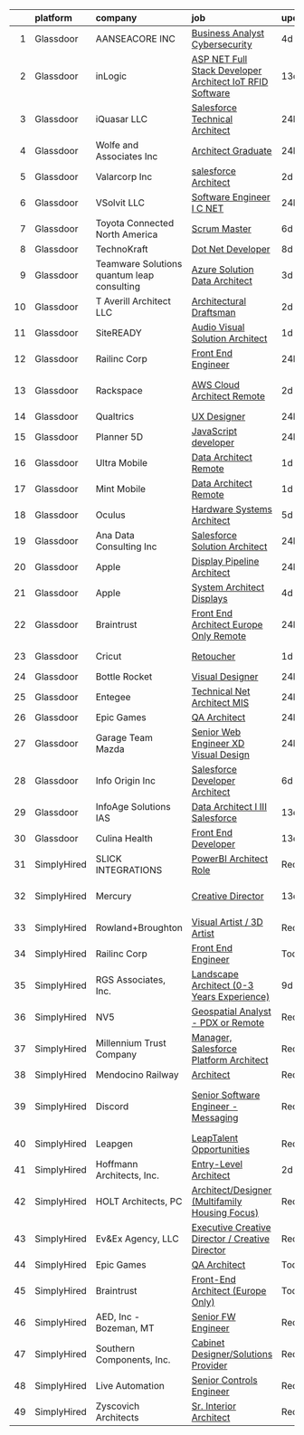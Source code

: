 

|    | platform    | company                                     | job                                                                                                                                                                                                                                                                                                                                                                                                                                                                                                                                                                                                                                                                                                                                                                                                                                                                                                                                                                                                                                                                                                                                                                                                                                                                                                                                                                                                                                                                          | update_time   | location                      |
|---:|:------------|:--------------------------------------------|:-----------------------------------------------------------------------------------------------------------------------------------------------------------------------------------------------------------------------------------------------------------------------------------------------------------------------------------------------------------------------------------------------------------------------------------------------------------------------------------------------------------------------------------------------------------------------------------------------------------------------------------------------------------------------------------------------------------------------------------------------------------------------------------------------------------------------------------------------------------------------------------------------------------------------------------------------------------------------------------------------------------------------------------------------------------------------------------------------------------------------------------------------------------------------------------------------------------------------------------------------------------------------------------------------------------------------------------------------------------------------------------------------------------------------------------------------------------------------------|:--------------|:------------------------------|
|  1 | Glassdoor   | AANSEACORE INC                              | [Business Analyst   Cybersecurity](https://www.glassdoor.com/partner/jobListing.htm?pos=114&ao=1136043&s=58&guid=00000183640fd85cb2cab2bbce90fd87&src=GD_JOB_AD&t=SR&vt=w&ea=1&cs=1_87a42e24&cb=1663831104001&jobListingId=1008146311839&jrtk=3-0-1gdi0vm4d2god001-1gdi0vm55j4jq800-36ba5f14af7e4036-)                                                                                                                                                                                                                                                                                                                                                                                                                                                                                                                                                                                                                                                                                                                                                                                                                                                                                                                                                                                                                                                                                                                                                                       | 4d            | Remote                        |
|  2 | Glassdoor   | inLogic                                     | [ASP NET Full Stack Developer Architect   IoT RFID Software](https://www.glassdoor.com/partner/jobListing.htm?pos=103&ao=1110586&s=58&guid=00000183640fd85cb2cab2bbce90fd87&src=GD_JOB_AD&t=SR&vt=w&ea=1&cs=1_ff105ea7&cb=1663831104000&jobListingId=1008126550995&cpc=020BE1DDE5A95971&jrtk=3-0-1gdi0vm4d2god001-1gdi0vm55j4jq800-65bfe44803580c56--6NYlbfkN0BKgzQyzTF1Q9mOsR1amaS-juVGLjHt5Cdom-gEF9y-xaA6VVL5_C6wLnVwxnLSmQlffwlsaa2pMV5dYTgGmuB2YUJ44xDSp4inN2mhaJetv_zCjoTEHUvuGOuRWls1951weO3LGtjk8Sf10-u32aXGHAdlabY49yGHbPcXdopX4_Nt6ehNZiJUDNjXZMhWGGeT4ceZOwtIeI0euapp4g9UQzqoxN34BSUp6PFXSC78hr1D5VHSTuiikVrWQmp4aDViqiNsojQvhiHD0pDOjpoDfRr4rKo-28ed9ZWdYCpFlPlgVcbRRaWlVTNT6Z3TOfJMapaK95e_Cyj1Lyr7P3eOBTrYI6oivx45dWR2KyrBodm3abwFUT3oalrSj3WG5UBk7CERzpQeCKFFWRyju814ufdcVKejxWzhQuRuavG7fyV-rMbxQh8f7SfhKp_N7Zq7HM-K-LD2OZbpvr6uViYJ8j7O2XJVY4xM5Yv-3Y3DBw1LxjrzT9JovqnZBHagLzgSTdBJPx84oJQQX1VdPTbZEk2Rh39rzravAHS_eOC_GxXrupURMh9p)                                                                                                                                                                                                                                                                                                                                                                                                                                                                                                                        | 13d           | Marietta, GA                  |
|  3 | Glassdoor   | iQuasar LLC                                 | [Salesforce Technical Architect](https://www.glassdoor.com/partner/jobListing.htm?pos=113&ao=1136043&s=58&guid=00000183640fd85cb2cab2bbce90fd87&src=GD_JOB_AD&t=SR&vt=w&ea=1&cs=1_99cd5156&cb=1663831104001&jobListingId=1008153787568&jrtk=3-0-1gdi0vm4d2god001-1gdi0vm55j4jq800-c4d3b92496fe68ba-)                                                                                                                                                                                                                                                                                                                                                                                                                                                                                                                                                                                                                                                                                                                                                                                                                                                                                                                                                                                                                                                                                                                                                                         | 24h           | Remote                        |
|  4 | Glassdoor   | Wolfe and Associates  Inc                   | [Architect Graduate](https://www.glassdoor.com/partner/jobListing.htm?pos=104&ao=1110586&s=58&guid=00000183640fd85cb2cab2bbce90fd87&src=GD_JOB_AD&t=SR&vt=w&ea=1&cs=1_81601a3a&cb=1663831104000&jobListingId=1008154474786&cpc=4B4B39186BDA197B&jrtk=3-0-1gdi0vm4d2god001-1gdi0vm55j4jq800-34ea176248ac4f1a--6NYlbfkN0DSuD1-i6yOw0A_spq0-wUw3pG4wGEpwghfMfT3FNG6r9av4v2MNC0Ecwcxp_prGNIGBXOiz6RfGdMmgJK0YlNIvrYD4PuYzqhohxCMI72P9S9N31pSoJXeVeAM10v0R3baZ8M5C3dlqOl0xjXQmtgBREtEySAY3R7l419Bpbc8fLYnmgPpTk2P0eAexFaV1kLWCUaakZJEFEphEKrKKDglgVSdaCOn_9-QP1BFvjT-yis43CE7Is5bx45LjIdermwfkXsR--enG9lQ5W1meXpTL9tjx1qIJsybxjvKWMp2dlUsLDg_1OBrLGoBQsuIP1G_ALFMdYjbTF1jwsav_Sf2pS4tGngtA_mYeKiELrIX_EnsbGHji5ZMrXgJ7TAqAorfDxfE0tdJ2a-jP0yQB2llLbrKQtwJkHlAwLwemk0ErRFmkoh7qUPEImX2E17JBATg3ij8WkGkR6Vd6oyyV5VqjoVAs9E5XsD00_SbAHx_UbEm7gCo9x38eUYkBzq7w6SO9Y0bPDNiKPlz01Azs6MmKopsj4q6UTq-2V_YeKrb-HF9w_hsTsuhLl-77rgaU5aOzejnG5qlmw2ns-CsWhHV)                                                                                                                                                                                                                                                                                                                                                                                                                                                                                                                                | 24h           | Fort Wayne, IN                |
|  5 | Glassdoor   | Valarcorp Inc                               | [salesforce Architect](https://www.glassdoor.com/partner/jobListing.htm?pos=108&ao=1136043&s=58&guid=00000183640fd85cb2cab2bbce90fd87&src=GD_JOB_AD&t=SR&vt=w&ea=1&cs=1_0881f8bc&cb=1663831104000&jobListingId=1008148879641&jrtk=3-0-1gdi0vm4d2god001-1gdi0vm55j4jq800-62cecaa51cb23c37-)                                                                                                                                                                                                                                                                                                                                                                                                                                                                                                                                                                                                                                                                                                                                                                                                                                                                                                                                                                                                                                                                                                                                                                                   | 2d            | Remote                        |
|  6 | Glassdoor   | VSolvit LLC                                 | [Software Engineer I   C   NET](https://www.glassdoor.com/partner/jobListing.htm?pos=126&ao=1136043&s=58&guid=00000183640fd85cb2cab2bbce90fd87&src=GD_JOB_AD&t=SR&vt=w&cs=1_f3ace731&cb=1663831104003&jobListingId=1008153096815&jrtk=3-0-1gdi0vm4d2god001-1gdi0vm55j4jq800-dd568c1eb969e01f-)                                                                                                                                                                                                                                                                                                                                                                                                                                                                                                                                                                                                                                                                                                                                                                                                                                                                                                                                                                                                                                                                                                                                                                               | 24h           | Remote                        |
|  7 | Glassdoor   | Toyota Connected North America              | [Scrum Master](https://www.glassdoor.com/partner/jobListing.htm?pos=129&ao=1136043&s=58&guid=00000183640fd85cb2cab2bbce90fd87&src=GD_JOB_AD&t=SR&vt=w&cs=1_dc13cf0f&cb=1663831104003&jobListingId=1008143057939&jrtk=3-0-1gdi0vm4d2god001-1gdi0vm55j4jq800-bdab562dc39287fc-)                                                                                                                                                                                                                                                                                                                                                                                                                                                                                                                                                                                                                                                                                                                                                                                                                                                                                                                                                                                                                                                                                                                                                                                                | 6d            | Plano, TX                     |
|  8 | Glassdoor   | TechnoKraft                                 | [Dot Net Developer](https://www.glassdoor.com/partner/jobListing.htm?pos=127&ao=1136043&s=58&guid=00000183640fd85cb2cab2bbce90fd87&src=GD_JOB_AD&t=SR&vt=w&ea=1&cs=1_71b08bfd&cb=1663831104003&jobListingId=1008137294571&jrtk=3-0-1gdi0vm4d2god001-1gdi0vm55j4jq800-ddcb2b31e11c1aef-)                                                                                                                                                                                                                                                                                                                                                                                                                                                                                                                                                                                                                                                                                                                                                                                                                                                                                                                                                                                                                                                                                                                                                                                      | 8d            | Remote                        |
|  9 | Glassdoor   | Teamware Solutions  quantum leap consulting | [Azure Solution Data Architect](https://www.glassdoor.com/partner/jobListing.htm?pos=118&ao=1136043&s=58&guid=00000183640fd85cb2cab2bbce90fd87&src=GD_JOB_AD&t=SR&vt=w&ea=1&cs=1_ac586acd&cb=1663831104002&jobListingId=1008147053651&jrtk=3-0-1gdi0vm4d2god001-1gdi0vm55j4jq800-5ecd7d86ab295cff-)                                                                                                                                                                                                                                                                                                                                                                                                                                                                                                                                                                                                                                                                                                                                                                                                                                                                                                                                                                                                                                                                                                                                                                          | 3d            | Remote                        |
| 10 | Glassdoor   | T  Averill Architect  LLC                   | [Architectural Draftsman](https://www.glassdoor.com/partner/jobListing.htm?pos=102&ao=1110586&s=58&guid=00000183640fd85cb2cab2bbce90fd87&src=GD_JOB_AD&t=SR&vt=w&ea=1&cs=1_c4e8eae6&cb=1663831104000&jobListingId=1008148797349&cpc=C49818E30565E1C5&jrtk=3-0-1gdi0vm4d2god001-1gdi0vm55j4jq800-4273ad695dd39f84--6NYlbfkN0DjL0Clq0lpCo2BXjTJa-CNZsdvZz9q1qumnKqgZruiX9qIWnTyeVuPLZT1DbYIFxLShNZ3oiD0Ir8VzfnMq0k9JGk_K6wzMgoWi8DkEFgEBxCHNM2R2cLyVhyre97LKsLkzRPqA-6Ak1uJv6FVsNpFjBYW6CAeBu9COlQAG5STKVAtBirCJ1PeKTcQM71kvbr6CXKtV4k0tuz6izzwClwKeJAxHmYWN2W5CIJo2wegixP2auHzvzltpDlUIxB72_4-nh8OG2kEJ_Q_0Z-zso1tVbPioOOQcpCiGxE6bzCYgDAtfFEMkrOsoMqkuOqjdbYt7TWNKdYMp5sTtokvK9PslMVOWtv04wWLe1y4ntuSX3MkXM-LwdGLf76aOdZnck25hh_zAjeYlj4L-6s2VdyGd_4XCKH6zB1dv7XxE37wSN1E-thR_1JifjcILKFvd7X21LJi003ISBkLcFbuPbSGLXmUo0lUp_b1CEuZxZqLI7JxinMX7x8avwmZgCDit694CNe4-_b0oPI0HFEYBQ6q)                                                                                                                                                                                                                                                                                                                                                                                                                                                                                                                                                                                           | 2d            | Annapolis, MD                 |
| 11 | Glassdoor   | SiteREADY                                   | [Audio Visual Solution Architect](https://www.glassdoor.com/partner/jobListing.htm?pos=101&ao=1110586&s=58&guid=00000183640fd85cb2cab2bbce90fd87&src=GD_JOB_AD&t=SR&vt=w&ea=1&cs=1_3a9caf89&cb=1663831104000&jobListingId=1008152013315&cpc=9C4F014304452074&jrtk=3-0-1gdi0vm4d2god001-1gdi0vm55j4jq800-f8da22d6084f53b1--6NYlbfkN0CEkq9ErVNbJpsjymSAorrcIbhIuxAwQJnRg2deGtmrybZJYh17pfCdakm76au72fVl40M8oJmskUUze52ScoaSKRi_zWyE9nACbcTqnfB3Yfd2KvmXX_0T-Lug_8bODzvIZz-_9KVMmxPgm2pl7A8WfqX5w-BqdMlrh-eNxKetFiziaZKEWMu1ULo08zY8PpCDoV83KNWGdwo1RsORDePpicnvouc6NAEJ-U4sxuAMQZJuI659aVUMgFF_gL7uX5XFHO2OupMWSgVUA0vB7AfS9wWsjNQ8Bco1Uoud2HtWpaOz_uE9OT1niu-n_CZTWgZT3lTWXMZu1tsVYLFzFsAxQlKbr6Gr2fTQIkJVORxSL80zcEgvMJcAACnH3lRHH-OcvSbfYhlNyckMDH0x7-vgD1SWe1Wrc8eWkUWOAdQDb7wLiaVSVaE5LQnovffTNciwOtLXvy0DdadQuYOxw0BAx5H5Bq38if4AOVssz02MQNc7cN8VLQElOAJ5Ml9IL75bselMHpNf7g%3D%3D)                                                                                                                                                                                                                                                                                                                                                                                                                                                                                                                                                                                       | 1d            | Remote                        |
| 12 | Glassdoor   | Railinc Corp                                | [Front End Engineer](https://www.glassdoor.com/partner/jobListing.htm?pos=125&ao=1136043&s=58&guid=00000183640fd85cb2cab2bbce90fd87&src=GD_JOB_AD&t=SR&vt=w&ea=1&cs=1_b4811227&cb=1663831104003&jobListingId=1008153767149&jrtk=3-0-1gdi0vm4d2god001-1gdi0vm55j4jq800-9a8330093db54b66-)                                                                                                                                                                                                                                                                                                                                                                                                                                                                                                                                                                                                                                                                                                                                                                                                                                                                                                                                                                                                                                                                                                                                                                                     | 24h           | Cary, NC                      |
| 13 | Glassdoor   | Rackspace                                   | [AWS Cloud Architect  Remote ](https://www.glassdoor.com/partner/jobListing.htm?pos=130&ao=1136043&s=58&guid=00000183640fd85cb2cab2bbce90fd87&src=GD_JOB_AD&t=SR&vt=w&cs=1_c357c6cb&cb=1663831104003&jobListingId=1008148993110&jrtk=3-0-1gdi0vm4d2god001-1gdi0vm55j4jq800-3ddddc2947127d9e-)                                                                                                                                                                                                                                                                                                                                                                                                                                                                                                                                                                                                                                                                                                                                                                                                                                                                                                                                                                                                                                                                                                                                                                                | 2d            | San Antonio, TX               |
| 14 | Glassdoor   | Qualtrics                                   | [UX Designer](https://www.glassdoor.com/partner/jobListing.htm?pos=124&ao=1136043&s=58&guid=00000183640fd85cb2cab2bbce90fd87&src=GD_JOB_AD&t=SR&vt=w&cs=1_0ebaba2b&cb=1663831104002&jobListingId=1008154638370&jrtk=3-0-1gdi0vm4d2god001-1gdi0vm55j4jq800-8cfed37a1446e5e1-)                                                                                                                                                                                                                                                                                                                                                                                                                                                                                                                                                                                                                                                                                                                                                                                                                                                                                                                                                                                                                                                                                                                                                                                                 | 24h           | Provo, UT                     |
| 15 | Glassdoor   | Planner 5D                                  | [JavaScript developer](https://www.glassdoor.com/partner/jobListing.htm?pos=115&ao=1136043&s=58&guid=00000183640fd85cb2cab2bbce90fd87&src=GD_JOB_AD&t=SR&vt=w&ea=1&cs=1_486ac016&cb=1663831104001&jobListingId=1008153304042&jrtk=3-0-1gdi0vm4d2god001-1gdi0vm55j4jq800-b35532b439bae946-)                                                                                                                                                                                                                                                                                                                                                                                                                                                                                                                                                                                                                                                                                                                                                                                                                                                                                                                                                                                                                                                                                                                                                                                   | 24h           | Remote                        |
| 16 | Glassdoor   | Ultra Mobile                                | [Data Architect   Remote](https://www.glassdoor.com/partner/jobListing.htm?pos=116&ao=1136043&s=58&guid=00000183640fd85cb2cab2bbce90fd87&src=GD_JOB_AD&t=SR&vt=w&ea=1&cs=1_570c2b2d&cb=1663831104001&jobListingId=1008151593121&jrtk=3-0-1gdi0vm4d2god001-1gdi0vm55j4jq800-8f790c70ab6c2067-)                                                                                                                                                                                                                                                                                                                                                                                                                                                                                                                                                                                                                                                                                                                                                                                                                                                                                                                                                                                                                                                                                                                                                                                | 1d            | Costa Mesa, CA                |
| 17 | Glassdoor   | Mint Mobile                                 | [Data Architect   Remote](https://www.glassdoor.com/partner/jobListing.htm?pos=111&ao=1136043&s=58&guid=00000183640fd85cb2cab2bbce90fd87&src=GD_JOB_AD&t=SR&vt=w&ea=1&cs=1_a6236fed&cb=1663831104001&jobListingId=1008151593123&jrtk=3-0-1gdi0vm4d2god001-1gdi0vm55j4jq800-1c3c44037e2ca1db-)                                                                                                                                                                                                                                                                                                                                                                                                                                                                                                                                                                                                                                                                                                                                                                                                                                                                                                                                                                                                                                                                                                                                                                                | 1d            | Costa Mesa, CA                |
| 18 | Glassdoor   | Oculus                                      | [Hardware Systems Architect](https://www.glassdoor.com/partner/jobListing.htm?pos=106&ao=1110586&s=58&guid=00000183640fd85cb2cab2bbce90fd87&src=GD_JOB_AD&t=SR&vt=w&cs=1_9e795bdd&cb=1663831104000&jobListingId=1008145711590&cpc=334ABAF5D42DC775&jrtk=3-0-1gdi0vm4d2god001-1gdi0vm55j4jq800-a5ff94d743749279--6NYlbfkN0DYl4UJW4r1Vl7FEn6T9F-rD9lpC-0oMJVSiWjK_MGUd8e8cHXcpv6KPyjLHZEfqkW8BcrHOl7-vU7vBGkdD_Nax1SK0cUbvts2_TSlE2IgnfTfkATA4YpWZkdoalk1_NkXxsrUKCyLdz1zhwQs33M8woH-m4ZLERf9Ij1Yzx83pbaIx8XqYh1D0qMDB6-8JDlBUAgCNLQDM63HpL0Gss2nxSRiY1KiFDdIjsRhTptsklUR2V2LBSMUPJH_q599dUy2eHYe0vxtGmmQnhKuIkk4fggewQ50a6NgYIDbNl9OgpymCQRfH_ug7T56-wfVu_o_MYft5omi-fjZXXLGB42UcxrUL3NequUH6lGj-O6L_UlW0kZX1dDl4V6xZ9VcO0ca313iriuoRc6PRReO2bsNKGtccaVDe4zs07-fY_KbOl0aHOm9VUwOsrMRIqdk39kZPiaF-Hk6kpKkAmvpQSOdAbrpmRR9mQFu105XGj_8IeA8QbBiJ1MuOmuIl6w9odFINgL31jwNV9IsfSBU4Z7jDYMeIgYHMwRGO48-TONoQGQR2mJr2Q6ma4LVs7hDSfUx98cS3uN4FPr6qf_j0GRukLhagX7_uPTCQ-T8dB6u6tjHAZb0clvKHSQhodjdpNx9U7sTkDcEfuG_zPmIjm2uTFdoAVaBF1d5m6CXHhM5A8-bxLcKSP2jOggRJcp1nTpEphK3fUrJhPPvadrHA8WvcFLG-LPfi6X6U6yFuE82H2WyCw3c3LgxleQLjtWUxbLjo8z9007nL06yx7Aw4q_tD1sYEmiG7IBlj4_U-mWaMfhDqJrj59dWEuFY1LRoJWKS-T09sG-T3n_2ZLNPMet361-KlcOLBOEMTry5hx_G0rc4sDGqi1J7JgnGUfhoVqCmytPxd6ntAE7Hmdzu8C-py0U_jj-W0MGlrkuEpJtu4NmX3Y7rcjj1TmeVMZjuxU_LMBrU8Ug7YJHl-98VUlx6_uakz0b_pu5TdsldmkABWax2t-k6freQoVQm9L876QKD3ulilUXD7PPjiU0W5AccdFiz49r1HM-_fKTI1HAq615x4p7Be2p_CJN6aDYT79jnDggOPQbchg%3D%3D) | 5d            | Remote                        |
| 19 | Glassdoor   | Ana Data Consulting Inc                     | [Salesforce Solution Architect](https://www.glassdoor.com/partner/jobListing.htm?pos=105&ao=1110586&s=58&guid=00000183640fd85cb2cab2bbce90fd87&src=GD_JOB_AD&t=SR&vt=w&ea=1&cs=1_adc402fe&cb=1663831104000&jobListingId=1008153627392&cpc=8795CF9063CD573D&jrtk=3-0-1gdi0vm4d2god001-1gdi0vm55j4jq800-e817c594dc8557ef--6NYlbfkN0CE4oJ6ADOgzMo6rVWG1sja39QP9hSoep3-VANbPJrAxhmQQ9Er9BBEJWYAYblSvB1fFJrUXDlpOBek6CrXTSI0VEoQsvaiD1nzY_tIjio5oR5EubavtdeSR1l85ZZD7XIc5C37VfXvP03aGwsluVdYt1jwO0Jz0T7MS_4iVNPKqy0CzXs3DOGKCPxDnXzCETzucCNr7vfYFum7m3fRx-z4dibnJRi680Wg1yXwtxcSZjMAHNQmm4xVujfIwmyPL9Frvj5TKeemLSjpAjC3jNQKyJTtr93JUq4H2RTKSRhblXFaHSfOK8I7TAGbXjcHm4jdZEXA6o_Oh3cjDo05--KTlow2SZsIl73_8y_vOAZkqyS2tMbOHHGp-j8SSEoF94RcoNU--ELx1jNloSXXm3nWC9lbvMjhbeP4iIuMsWRljfD3UVOGdATduaf5ggzbm6ZS21eBhyaeyIoUfPVkz_uHZwdofHX-Vo18YCKVpnHEtNNIFW9kM2tNQO9QJDy_rYpzLodsZUm9wg%3D%3D)                                                                                                                                                                                                                                                                                                                                                                                                                                                                                                                                                                                         | 24h           | Remote                        |
| 20 | Glassdoor   | Apple                                       | [Display Pipeline Architect](https://www.glassdoor.com/partner/jobListing.htm?pos=112&ao=1136043&s=58&guid=00000183640fd85cb2cab2bbce90fd87&src=GD_JOB_AD&t=SR&vt=w&cs=1_dd67ab35&cb=1663831104001&jobListingId=1008155289180&jrtk=3-0-1gdi0vm4d2god001-1gdi0vm55j4jq800-b58477e55d870a8c-)                                                                                                                                                                                                                                                                                                                                                                                                                                                                                                                                                                                                                                                                                                                                                                                                                                                                                                                                                                                                                                                                                                                                                                                  | 24h           | San Diego, CA                 |
| 21 | Glassdoor   | Apple                                       | [System Architect   Displays](https://www.glassdoor.com/partner/jobListing.htm?pos=119&ao=1136043&s=58&guid=00000183640fd85cb2cab2bbce90fd87&src=GD_JOB_AD&t=SR&vt=w&cs=1_4654db37&cb=1663831104002&jobListingId=1008146904385&jrtk=3-0-1gdi0vm4d2god001-1gdi0vm55j4jq800-d00a8b672213d0e1-)                                                                                                                                                                                                                                                                                                                                                                                                                                                                                                                                                                                                                                                                                                                                                                                                                                                                                                                                                                                                                                                                                                                                                                                 | 4d            | Cupertino, CA                 |
| 22 | Glassdoor   | Braintrust                                  | [Front End Architect  Europe Only   Remote ](https://www.glassdoor.com/partner/jobListing.htm?pos=117&ao=1136043&s=58&guid=00000183640fd85cb2cab2bbce90fd87&src=GD_JOB_AD&t=SR&vt=w&cs=1_1fb059da&cb=1663831104002&jobListingId=1008154596992&jrtk=3-0-1gdi0vm4d2god001-1gdi0vm55j4jq800-3649bd91e6f0a069-)                                                                                                                                                                                                                                                                                                                                                                                                                                                                                                                                                                                                                                                                                                                                                                                                                                                                                                                                                                                                                                                                                                                                                                  | 24h           | San Francisco, CA             |
| 23 | Glassdoor   | Cricut                                      | [Retoucher](https://www.glassdoor.com/partner/jobListing.htm?pos=128&ao=1136043&s=58&guid=00000183640fd85cb2cab2bbce90fd87&src=GD_JOB_AD&t=SR&vt=w&ea=1&cs=1_c05f7316&cb=1663831104003&jobListingId=1008152631932&jrtk=3-0-1gdi0vm4d2god001-1gdi0vm55j4jq800-30b09a3ee955dee9-)                                                                                                                                                                                                                                                                                                                                                                                                                                                                                                                                                                                                                                                                                                                                                                                                                                                                                                                                                                                                                                                                                                                                                                                              | 1d            | South Jordan, UT              |
| 24 | Glassdoor   | Bottle Rocket                               | [Visual Designer](https://www.glassdoor.com/partner/jobListing.htm?pos=121&ao=1136043&s=58&guid=00000183640fd85cb2cab2bbce90fd87&src=GD_JOB_AD&t=SR&vt=w&ea=1&cs=1_02f69868&cb=1663831104002&jobListingId=1008154540821&jrtk=3-0-1gdi0vm4d2god001-1gdi0vm55j4jq800-3bfb575a6058d0d2-)                                                                                                                                                                                                                                                                                                                                                                                                                                                                                                                                                                                                                                                                                                                                                                                                                                                                                                                                                                                                                                                                                                                                                                                        | 24h           | Dallas, TX                    |
| 25 | Glassdoor   | Entegee                                     | [Technical  Net Architect MIS](https://www.glassdoor.com/partner/jobListing.htm?pos=107&ao=1110586&s=58&guid=00000183640fd85cb2cab2bbce90fd87&src=GD_JOB_AD&t=SR&vt=w&ea=1&cs=1_a9299602&cb=1663831104001&jobListingId=1008154534911&cpc=9908D8D4413DBB8A&jrtk=3-0-1gdi0vm4d2god001-1gdi0vm55j4jq800-426b6bf5b8e7c50d--6NYlbfkN0D6OzZjpD_hbicRkMZwNNvvxSeL23iIfvaC4EytleQ8zDIpz0YQ5KbISa7_Zvw6kCziFT0V5bTfr7bvcY4VX3qOekCAHIEXc3JZPgqHJs3r62q51DpnLtAK7Q7YsRV3wAS6bdwDOQ5_ZseKlanUx0XDmku0c2_ISfgilpY1Fko_STK0vLQwg13OzYyv8H5hEL1HPIg5Pz8ga_j2uxGdIBDiusm_671h_ZylzjoBcz-faSdEsQ0ixMw1BCwaE_BdTcgzB8NUoSJiwbys4DHdFB2BN_fMhE5C9xVKgtk3YoZeS4hqkRJJxRGB9XV5Vg2Jh7raZwIczlDzJ4xGmLi6t7cR-RLZXoRcpMlctJDaavfolxcvyIfx6GZ8jX7pFGP4Mkujcox27QLFwtUqaKuILYs98tlPYQwjcOd0ss4tq12NmwdHICaa9JU36DAlFXFR3un0a3Do-RQr1MZ7e7FRWk1zW4G7xbH_9FdwWis-6D7UZfSVlh0qYF-PFG4p3W-KCcRwV2T8DCWDTxywTKBFFYmU)                                                                                                                                                                                                                                                                                                                                                                                                                                                                                                                                                                                      | 24h           | Norwell, MA                   |
| 26 | Glassdoor   | Epic Games                                  | [QA Architect](https://www.glassdoor.com/partner/jobListing.htm?pos=109&ao=1136043&s=58&guid=00000183640fd85cb2cab2bbce90fd87&src=GD_JOB_AD&t=SR&vt=w&cs=1_251adcfa&cb=1663831104000&jobListingId=1008153884396&jrtk=3-0-1gdi0vm4d2god001-1gdi0vm55j4jq800-cd98e35c4db02eb3-)                                                                                                                                                                                                                                                                                                                                                                                                                                                                                                                                                                                                                                                                                                                                                                                                                                                                                                                                                                                                                                                                                                                                                                                                | 24h           | Cary, NC                      |
| 27 | Glassdoor   | Garage Team Mazda                           | [Senior Web Engineer  XD Visual Design](https://www.glassdoor.com/partner/jobListing.htm?pos=123&ao=1136043&s=58&guid=00000183640fd85cb2cab2bbce90fd87&src=GD_JOB_AD&t=SR&vt=w&cs=1_aaa9dc21&cb=1663831104002&jobListingId=1008155377809&jrtk=3-0-1gdi0vm4d2god001-1gdi0vm55j4jq800-0ba4def6fb5495a3-)                                                                                                                                                                                                                                                                                                                                                                                                                                                                                                                                                                                                                                                                                                                                                                                                                                                                                                                                                                                                                                                                                                                                                                       | 24h           | Remote                        |
| 28 | Glassdoor   | Info Origin Inc                             | [Salesforce Developer Architect](https://www.glassdoor.com/partner/jobListing.htm?pos=120&ao=1136043&s=58&guid=00000183640fd85cb2cab2bbce90fd87&src=GD_JOB_AD&t=SR&vt=w&ea=1&cs=1_002a6887&cb=1663831104002&jobListingId=1008142165017&jrtk=3-0-1gdi0vm4d2god001-1gdi0vm55j4jq800-9a66b443585915dc-)                                                                                                                                                                                                                                                                                                                                                                                                                                                                                                                                                                                                                                                                                                                                                                                                                                                                                                                                                                                                                                                                                                                                                                         | 6d            | Chelsea, MA                   |
| 29 | Glassdoor   | InfoAge Solutions  IAS                      | [Data Architect I III Salesforce](https://www.glassdoor.com/partner/jobListing.htm?pos=110&ao=1136043&s=58&guid=00000183640fd85cb2cab2bbce90fd87&src=GD_JOB_AD&t=SR&vt=w&ea=1&cs=1_20c8a0da&cb=1663831104001&jobListingId=1008126797280&jrtk=3-0-1gdi0vm4d2god001-1gdi0vm55j4jq800-7ba206533ec9470d-)                                                                                                                                                                                                                                                                                                                                                                                                                                                                                                                                                                                                                                                                                                                                                                                                                                                                                                                                                                                                                                                                                                                                                                        | 13d           | Remote                        |
| 30 | Glassdoor   | Culina Health                               | [Front End Developer](https://www.glassdoor.com/partner/jobListing.htm?pos=122&ao=1136043&s=58&guid=00000183640fd85cb2cab2bbce90fd87&src=GD_JOB_AD&t=SR&vt=w&ea=1&cs=1_70e14aae&cb=1663831104002&jobListingId=1008126451371&jrtk=3-0-1gdi0vm4d2god001-1gdi0vm55j4jq800-fc2b48ec696d17c7-)                                                                                                                                                                                                                                                                                                                                                                                                                                                                                                                                                                                                                                                                                                                                                                                                                                                                                                                                                                                                                                                                                                                                                                                    | 13d           | Remote                        |
| 31 | SimplyHired | SLICK INTEGRATIONS                          | [PowerBI Architect Role](https://www.simplyhired.com/job/KuyS2mLBQJRO3aADrQsPOjffwqJ0fpjWWSuJSqBQFNFwWgjiJggncg?q=visual+architect)                                                                                                                                                                                                                                                                                                                                                                                                                                                                                                                                                                                                                                                                                                                                                                                                                                                                                                                                                                                                                                                                                                                                                                                                                                                                                                                                          | Recently      | Remote                        |
| 32 | SimplyHired | Mercury                                     | [Creative Director](https://www.simplyhired.com/job/WBwC9p1HiqDvXhsEbMivdhDfh3IqHfqDpUCvz1UnYcAY1YkMsdi_Pw?q=visual+architect)                                                                                                                                                                                                                                                                                                                                                                                                                                                                                                                                                                                                                                                                                                                                                                                                                                                                                                                                                                                                                                                                                                                                                                                                                                                                                                                                               | 13d           | San Francisco, CA             |
| 33 | SimplyHired | Rowland+Broughton                           | [Visual Artist / 3D Artist](https://www.simplyhired.com/job/a6jc09FaT-WsTWRX4SZ9r250FnXzzVMgqyOB-q7qjxkVTn6ELeF_Pg?q=visual+architect)                                                                                                                                                                                                                                                                                                                                                                                                                                                                                                                                                                                                                                                                                                                                                                                                                                                                                                                                                                                                                                                                                                                                                                                                                                                                                                                                       | Recently      | Denver, CO                    |
| 34 | SimplyHired | Railinc Corp                                | [Front End Engineer](https://www.simplyhired.com/job/oOn9T4O6XfsfItV5qrU5ZOWw-prgXAVBhTNjkYJlL-Lv8YS9M3rhVQ?q=visual+architect)                                                                                                                                                                                                                                                                                                                                                                                                                                                                                                                                                                                                                                                                                                                                                                                                                                                                                                                                                                                                                                                                                                                                                                                                                                                                                                                                              | Today         | Cary, NC                      |
| 35 | SimplyHired | RGS Associates, Inc.                        | [Landscape Architect (0-3 Years Experience)](https://www.simplyhired.com/job/8YBvg5oV3sX90O0TUwE8I6aMIOrOX8fhw-3d8ke_uKTFMew5i4Yvtg?q=visual+architect)                                                                                                                                                                                                                                                                                                                                                                                                                                                                                                                                                                                                                                                                                                                                                                                                                                                                                                                                                                                                                                                                                                                                                                                                                                                                                                                      | 9d            | Lancaster, PA                 |
| 36 | SimplyHired | NV5                                         | [Geospatial Analyst - PDX or Remote](https://www.simplyhired.com/job/N8MLEiKSIINSsD2TNp_rQSIcifE913UT_Aykq-RfCD8MjJqI39-u_Q?q=visual+architect)                                                                                                                                                                                                                                                                                                                                                                                                                                                                                                                                                                                                                                                                                                                                                                                                                                                                                                                                                                                                                                                                                                                                                                                                                                                                                                                              | Recently      | Portland, OR                  |
| 37 | SimplyHired | Millennium Trust Company                    | [Manager, Salesforce Platform Architect](https://www.simplyhired.com/job/muFam6rVYw4SbY4HC4xQWgQDICbSNDszIa2tb3MUo0PbwqbSk92MWw?q=visual+architect)                                                                                                                                                                                                                                                                                                                                                                                                                                                                                                                                                                                                                                                                                                                                                                                                                                                                                                                                                                                                                                                                                                                                                                                                                                                                                                                          | Recently      | Oak Brook, IL                 |
| 38 | SimplyHired | Mendocino Railway                           | [Architect](https://www.simplyhired.com/job/K2RGIW9a0F6fdFsmwJCE9mT-0TKWIgMcdkHiMIeBk-TLL_OjLCzJRw?q=visual+architect)                                                                                                                                                                                                                                                                                                                                                                                                                                                                                                                                                                                                                                                                                                                                                                                                                                                                                                                                                                                                                                                                                                                                                                                                                                                                                                                                                       | Recently      | Davis, CA                     |
| 39 | SimplyHired | Discord                                     | [Senior Software Engineer - Messaging](https://www.simplyhired.com/job/2RBF0lPo6NIZazXUGEFZYyfNoF000HAulNVBgNMAMoGaqZoK8GLpVA?q=visual+architect)                                                                                                                                                                                                                                                                                                                                                                                                                                                                                                                                                                                                                                                                                                                                                                                                                                                                                                                                                                                                                                                                                                                                                                                                                                                                                                                            | Recently      | San Francisco, CA +1 location |
| 40 | SimplyHired | Leapgen                                     | [LeapTalent Opportunities](https://www.simplyhired.com/job/Va9YE_CbC5iE9GxwoiD-2gucMQLfxE-GRSsOVdOeSXT7P3fS5Dk51A?q=visual+architect)                                                                                                                                                                                                                                                                                                                                                                                                                                                                                                                                                                                                                                                                                                                                                                                                                                                                                                                                                                                                                                                                                                                                                                                                                                                                                                                                        | Recently      | Saint Louis Park, MN          |
| 41 | SimplyHired | Hoffmann Architects, Inc.                   | [Entry-Level Architect](https://www.simplyhired.com/job/HN4w2Zv_F9Cbn-9ZotMLRfCxMDZiCejq4lUrHc9kNj3BPevSSHhIPw?q=visual+architect)                                                                                                                                                                                                                                                                                                                                                                                                                                                                                                                                                                                                                                                                                                                                                                                                                                                                                                                                                                                                                                                                                                                                                                                                                                                                                                                                           | 2d            | Alexandria, VA                |
| 42 | SimplyHired | HOLT Architects, PC                         | [Architect/Designer (Multifamily Housing Focus)](https://www.simplyhired.com/job/92bW0UnSpt1rI5H5iEb4suCHxkhTd4NDV5LeC1mIONK5QO3V8lm1Sg?q=visual+architect)                                                                                                                                                                                                                                                                                                                                                                                                                                                                                                                                                                                                                                                                                                                                                                                                                                                                                                                                                                                                                                                                                                                                                                                                                                                                                                                  | Recently      | Syracuse, NY                  |
| 43 | SimplyHired | Ev&Ex Agency, LLC                           | [Executive Creative Director / Creative Director](https://www.simplyhired.com/job/uobZ6xiSGn9TjRfAZyuowrIm5d4FTqol79nMQRnU5WHhjHLnGpgYlw?q=visual+architect)                                                                                                                                                                                                                                                                                                                                                                                                                                                                                                                                                                                                                                                                                                                                                                                                                                                                                                                                                                                                                                                                                                                                                                                                                                                                                                                 | Recently      | Remote                        |
| 44 | SimplyHired | Epic Games                                  | [QA Architect](https://www.simplyhired.com/job/RcQqenONBBLRPGkVJ9qRccI0RGTVUv7oJwvpzPQXHy7mpwsC3DajbQ?q=visual+architect)                                                                                                                                                                                                                                                                                                                                                                                                                                                                                                                                                                                                                                                                                                                                                                                                                                                                                                                                                                                                                                                                                                                                                                                                                                                                                                                                                    | Today         | Cary, NC                      |
| 45 | SimplyHired | Braintrust                                  | [Front-End Architect (Europe Only)](https://www.simplyhired.com/job/twzMlZanBqQDVzRNLblXxWih8EdZTkoR2H_BFkpGf0H0UEQBh1lxUQ?q=visual+architect)                                                                                                                                                                                                                                                                                                                                                                                                                                                                                                                                                                                                                                                                                                                                                                                                                                                                                                                                                                                                                                                                                                                                                                                                                                                                                                                               | Today         | San Francisco, CA             |
| 46 | SimplyHired | AED, Inc - Bozeman, MT                      | [Senior FW Engineer](https://www.simplyhired.com/job/zINmUZXgScoXXgS_gyiF3t60esMGL8VWIM8nJ8Kv2CvxPHXAK-fHew?q=visual+architect)                                                                                                                                                                                                                                                                                                                                                                                                                                                                                                                                                                                                                                                                                                                                                                                                                                                                                                                                                                                                                                                                                                                                                                                                                                                                                                                                              | Recently      | Bozeman, MT                   |
| 47 | SimplyHired | Southern Components, Inc.                   | [Cabinet Designer/Solutions Provider](https://www.simplyhired.com/job/Tk1dAiLniaa6dR0oIeWU0KDAcfpp0XhRwt1HuRNRG0cfZsiFFXKn7w?q=visual+architect)                                                                                                                                                                                                                                                                                                                                                                                                                                                                                                                                                                                                                                                                                                                                                                                                                                                                                                                                                                                                                                                                                                                                                                                                                                                                                                                             | Recently      | Saint Simons Island, GA       |
| 48 | SimplyHired | Live Automation                             | [Senior Controls Engineer](https://www.simplyhired.com/job/RW14UB_EyNKnBbNLLS6sL8dYUfm0abMroNBUZBTObsw_iwMt8wEAiA?q=visual+architect)                                                                                                                                                                                                                                                                                                                                                                                                                                                                                                                                                                                                                                                                                                                                                                                                                                                                                                                                                                                                                                                                                                                                                                                                                                                                                                                                        | Recently      | Sterling, MA                  |
| 49 | SimplyHired | Zyscovich Architects                        | [Sr. Interior Architect](https://www.simplyhired.com/job/W6DBMb1APQOvsp7ZbtrBjOJI8LSW0cB2O-9Fwoymvrv3rxt8FBYaAQ?q=visual+architect)                                                                                                                                                                                                                                                                                                                                                                                                                                                                                                                                                                                                                                                                                                                                                                                                                                                                                                                                                                                                                                                                                                                                                                                                                                                                                                                                          | Recently      | Miami, FL                     |